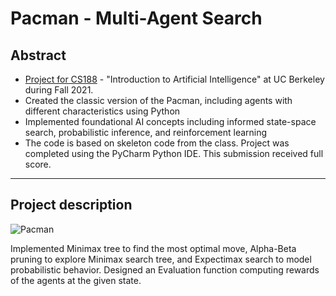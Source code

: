 # Pacman - Multi-Agent Search

## Abstract

- [Project for CS188](http://inst.eecs.berkeley.edu/~cs188/fa21/project2/) - "Introduction to Artificial Intelligence" at UC Berkeley during Fall 2021.
- Created the classic version of the Pacman, including agents with different characteristics using Python
- Implemented foundational AI concepts including informed state-space search, probabilistic inference, and reinforcement learning
- The code is based on skeleton code from the class. Project was completed using the PyCharm Python IDE. This submission received full score.

---

## Project description

![Pacman](https://camo.githubusercontent.com/0f3f9a6773aec44f398aa1934aeef75e760fd96538b99ddb3ae28f2e53affead/687474703a2f2f61692e6265726b656c65792e6564752f696d616765732f7061636d616e5f67616d652e676966)

Implemented Minimax tree to find the most optimal move, Alpha-Beta pruning to explore Minimax search tree, and Expectimax search to model probabilistic behavior.
Designed an Evaluation function computing rewards of the agents at the given state.


